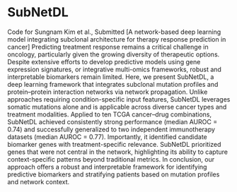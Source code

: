 # SubNetDL

Code for Sungnam Kim et al., Submitted [A network-based deep learning model integrating subclonal architecture for therapy response prediction in cancer]
Predicting treatment response remains a critical challenge in oncology, particularly given the growing diversity of therapeutic options. Despite extensive efforts to develop predictive models using gene expression signatures, or integrative multi-omics frameworks, robust and interpretable biomarkers remain limited. Here, we present SubNetDL, a deep learning framework that integrates subclonal mutation profiles and protein–protein interaction networks via network propagation. Unlike approaches requiring condition-specific input features, SubNetDL leverages somatic mutations alone and is applicable across diverse cancer types and treatment modalities. Applied to ten TCGA cancer–drug combinations, SubNetDL achieved consistently strong performance (median AUROC = 0.74) and successfully generalized to two independent immunotherapy datasets (median AUROC = 0.77). Importantly, it identified candidate biomarker genes with treatment-specific relevance. SubNetDL prioritized genes that were not central in the network, highlighting its ability to capture context-specific patterns beyond traditional metrics. In conclusion, our approach offers a robust and interpretable framework for identifying predictive biomarkers and stratifying patients based on mutation profiles and network context.
